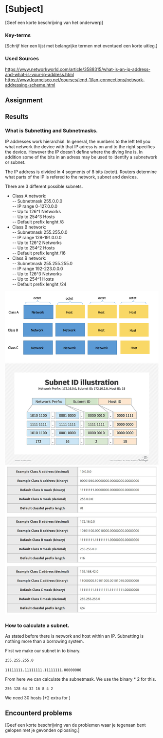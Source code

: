 # [Subject]
[Geef een korte beschrijving van het onderwerp]

### Key-terms
[Schrijf hier een lijst met belangrijke termen met eventueel een korte uitleg.]

### Used Sources
https://www.networkworld.com/article/3588315/what-is-an-ip-address-and-what-is-your-ip-address.html  
https://www.learncisco.net/courses/icnd-1/lan-connections/network-addressing-scheme.html


## Assignment

## Results
### What is Subnetting and Subnetmasks.
IP addresses work hierarchial. In general, the numbers to the left tell you what network the device with that IP adress is on and to the right specifies the device. However the IP doesn't define where the diving line is. In addition some of the bits in an adress may be used to identify a subnetwork or subnet. 

The IP address is divided in 4 segments of 8 bits (octet). Routers determine what parts of the IP is refered to the network, subnet and devices. 

There are 3 different possible subnets.
- Class A network:  
-- Subnetmask 255.0.0.0  
-- IP range 0-127.0.0.0  
-- Up to 126^1 Networks  
-- Up to 254^3 Hosts  
-- Default prefix lenght /8  
- Class B network:   
-- Subnetmask 255.255.0.0  
-- IP range 128-191.0.0.0  
-- Up to 126^2 Networks  
-- Up to 254^2 Hosts  
-- Default prefix lenght /16  
- Class B network:  
-- Subnetmask 255.255.255.0  
-- IP range 192-223.0.0.0  
-- Up to 126^3 Networks  
-- Up to 254^1 Hosts   
-- Default prefix lenght /24  

![Screenshot subnetting](../00_includes/NTW-01/subnetting_layers.png)
![Screenshot subnetting id](../00_includes/NTW-01/subnetting_id.png)
![Screenshot subnetting example](../00_includes/NTW-01/subnetting_examples.jpg)


### How to calculate a subnet.
As stated before there is network and host within an IP. Subnetting is nothing more than a borrowing system. 

First we make our subnet in to binary.
```
255.255.255.0

11111111.11111111.11111111.00000000
```
From here we can calculate the subnetmask. We use the binary * 2 for this.
```
256 128 64 32 16 8 4 2
```
We need 30 hosts (+2 extra for  )

## Encounterd problems
[Geef een korte beschrijving van de problemen waar je tegenaan bent gelopen met je gevonden oplossing.]
